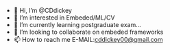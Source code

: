 - 👋 Hi, I’m @CDdickey
- 👀 I’m interested in Embeded/ML/CV
- 🌱 I’m currently learning postgraduate exam...
- 💞️ I’m looking to collaborate on embeded frameworks
- 📫 How to reach me E-MAIL:cddickey00@gmail.com

<!---
CDdickey/CDdickey is a ✨ special ✨ repository because its `README.md` (this file) appears on your GitHub profile.
You can click the Preview link to take a look at your changes.
--->
